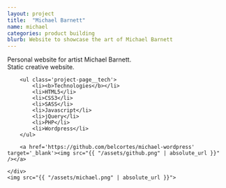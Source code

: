 ```yaml
---
layout: project
title:  "Michael Barnett"
name: michael
categories: product building
blurb: Website to showcase the art of Michael Barnett
---
```

<div class='project-page'>
	<div class='project-page__header-container'>
		<div class='project-page__blurb'>
			Personal website for artist Michael Barnett. 
			<br>Static creative website.
		</div>


		<ul class='project-page__tech'>
			<li><b>Technologies</b></li>
			<li>HTML5</li>
			<li>CSS3</li>
			<li>SASS</li>
			<li>Javascript</li>
			<li>jQuery</li>
			<li>PHP</li>
			<li>Wordpress</li>
		</ul>

		<a href='https://github.com/belcortes/michael-wordpress' target='_blank'><img src="{{ "/assets/github.png" | absolute_url }}" /></a>

	</div>
	<img src="{{ "/assets/michael.png" | absolute_url }}">
</div>